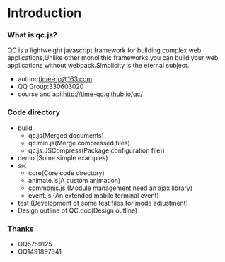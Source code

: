 # Introduction
### What is qc.js?
QC is a lightweight javascript framework for building complex web applications,Unlike other monolithic frameworks,you can build your web applications without webpack.Simplicity is the eternal subject.
+ author:time-go@163.com
+ QQ Group:330603020
+ course and api:http://time-go.github.io/qc/

### Code directory
- build
    - qc.js(Merged documents)
    - qc.min.js(Merge compressed files)
    - qc.js.JSCompress(Package configuration file))
- demo (Some simple examples)
- src 
    + core(Core code directory)
    - animate.js(A custom animation)
    - commonjs.js (Module management need an ajax library)
    - event.js (An extended mobile terminal event)
- test (Development of some test files for mode adjustment)
- Design outline of QC.doc(Design outline)

### Thanks
+ QQ5759125
+ QQ1491897341